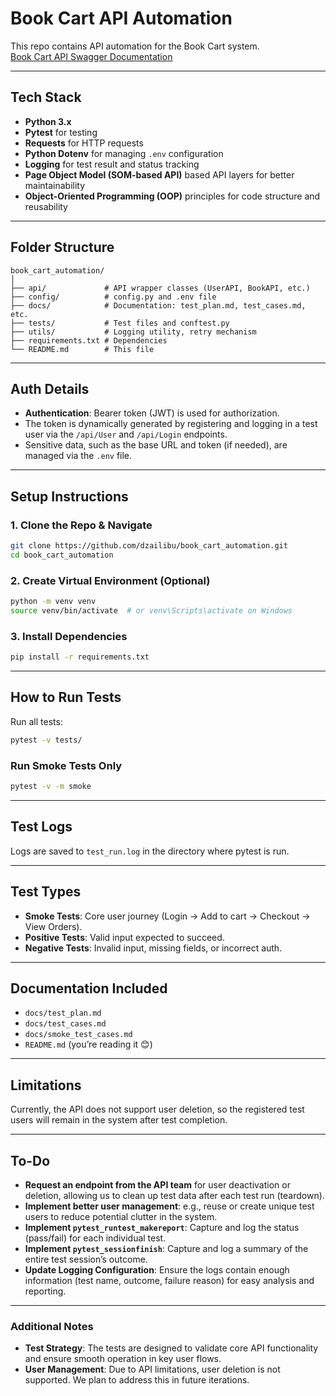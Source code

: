 # Book Cart API Automation

This repo contains API automation for the Book Cart system.  
[Book Cart API Swagger Documentation](https://bookcart.azurewebsites.net/swagger/index.html)

---

## Tech Stack

- **Python 3.x**
- **Pytest** for testing
- **Requests** for HTTP requests
- **Python Dotenv** for managing `.env` configuration
- **Logging** for test result and status tracking
- **Page Object Model (SOM-based API)** based API layers for better maintainability
- **Object-Oriented Programming (OOP)** principles for code structure and reusability

---

## Folder Structure

```
book_cart_automation/ 
│ 
├── api/             # API wrapper classes (UserAPI, BookAPI, etc.) 
├── config/          # config.py and .env file 
├── docs/            # Documentation: test_plan.md, test_cases.md, etc. 
├── tests/           # Test files and conftest.py 
├── utils/           # Logging utility, retry mechanism 
├── requirements.txt # Dependencies 
└── README.md        # This file
```

---

## Auth Details

- **Authentication**: Bearer token (JWT) is used for authorization.
- The token is dynamically generated by registering and logging in a test user via the `/api/User` and `/api/Login` endpoints.
- Sensitive data, such as the base URL and token (if needed), are managed via the `.env` file.

---

## Setup Instructions

### 1. Clone the Repo & Navigate

```bash
git clone https://github.com/dzailibu/book_cart_automation.git
cd book_cart_automation
```

### 2. Create Virtual Environment (Optional)

```bash
python -m venv venv
source venv/bin/activate  # or venv\Scripts\activate on Windows
```

### 3. Install Dependencies

```bash
pip install -r requirements.txt
```

---

## How to Run Tests

Run all tests:

```bash
pytest -v tests/
```

### Run Smoke Tests Only

```bash
pytest -v -m smoke
```

---

## Test Logs

Logs are saved to `test_run.log` in the directory where pytest is run.

---

## Test Types

- **Smoke Tests**: Core user journey (Login → Add to cart → Checkout → View Orders).
- **Positive Tests**: Valid input expected to succeed.
- **Negative Tests**: Invalid input, missing fields, or incorrect auth.

---

## Documentation Included

- `docs/test_plan.md`
- `docs/test_cases.md`
- `docs/smoke_test_cases.md`
- `README.md` (you’re reading it 😊)

---

## Limitations

Currently, the API does not support user deletion, so the registered test users will remain in the system after test completion.

---

## To-Do

- **Request an endpoint from the API team** for user deactivation or deletion, allowing us to clean up test data after each test run (teardown).
- **Implement better user management**: e.g., reuse or create unique test users to reduce potential clutter in the system.
- **Implement `pytest_runtest_makereport`**: Capture and log the status (pass/fail) for each individual test.
- **Implement `pytest_sessionfinish`**: Capture and log a summary of the entire test session’s outcome.
- **Update Logging Configuration**: Ensure the logs contain enough information (test name, outcome, failure reason) for easy analysis and reporting.

---

### Additional Notes

- **Test Strategy**: The tests are designed to validate core API functionality and ensure smooth operation in key user flows.
- **User Management**: Due to API limitations, user deletion is not supported. We plan to address this in future iterations.
